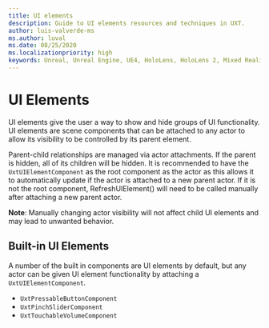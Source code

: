 ```yaml
---
title: UI elements
description: Guide to UI elements resources and techniques in UXT.
author: luis-valverde-ms
ms.author: luval
ms.date: 08/25/2020
ms.localizationpriority: high
keywords: Unreal, Unreal Engine, UE4, HoloLens, HoloLens 2, Mixed Reality, development, MRTK, UXT, UX Tools, Manipulator Component, direct manipulation
---
```


# UI Elements

UI elements give the user a way to show and hide groups of UI functionality. UI elements are scene components that can be attached to any actor to allow its visibility to be controlled by its parent element.

Parent-child relationships are managed via actor attachments. If the parent is hidden, all of its children will be hidden. It is recommended to have the `UxtUIElementComponent` as the root component as the actor as this allows it to automatically update if the actor is attached to a new parent actor. If it is not the root component, RefreshUIElement() will need to be called manually after attaching a new parent actor.

**Note**: Manually changing actor visibility will not affect child UI elements and may lead to unwanted behavior.

## Built-in UI Elements

A number of the built in components are UI elements by default, but any actor can be given UI element functionality by attaching a `UxtUIElementComponent`.
* `UxtPressableButtonComponent`
* `UxtPinchSliderComponent`
* `UxtTouchableVolumeComponent`

